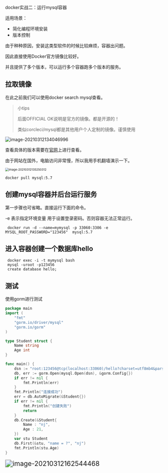 docker实战二：运行mysql容器

适用场景：

* 简化编程环境安装
* 版本控制

由于种种原因，安装这类型软件的时候比较麻烦，容器出问题。

因此直接使用Docker官方镜像比较好。

并且提供了多个版本，可以运行多个容器跑多个版本的服务。

## 拉取镜像

在此之前我们可以使用docker search mysql查看。

> 小tips
>
> 后面OFFICIAL OK说明是官方的镜像。都是开源的！
>
> 类似corcleci/mysql都是其他用户个人定制的镜像。谨慎使用

![image-20210312134046996](http://picture.nj-jay.com/image-20210312134046996.png)

查看具体的版本需要在[官网](hub.docker.com)上进行查看。

由于网站在国外，电脑访问非常慢，所以我用手机翻墙演示一下。

<img src="http://picture.nj-jay.com/image-20210312135250312.png" alt="image-20210312135250312" style="zoom: 67%;" />

```shell
docker pull mysql:5.7
```

## 创建mysql容器并后台运行服务

第一步骤也可省略。直接运行下面的命令。

-e 表示指定环境变量 用于设置登录密码。否则容器无法正常运行。

```shell
 docker run -d --name=mymysql -p 33060:3306 -e MYSQL_ROOT_PASSWORD="123456"  mysql:5.7
```

## 进入容器创建一个数据库hello

```shell
 docker exec -i -t mymysql bash
 mysql -uroot -p123456
 create database hello;
```

## 测试

使用gorm进行测试

```go
package main
import (
	"fmt"
	"gorm.io/driver/mysql"
	"gorm.io/gorm"
)

type Student struct {
	Name string
	Age int
}

func main() {
	dsn := "root:123456@tcp(localhost:33060)/hello?charset=utf8mb4&parseTime=True&loc=Local"
	db, err := gorm.Open(mysql.Open(dsn), &gorm.Config{})
	if err != nil {
		fmt.Println(err)
	}
	fmt.Println("连接成功")
	err = db.AutoMigrate(&Student{})
	if err != nil {
		fmt.Println("创建失败")
		return
	}
	db.Create(&Student{
		Name : "nj",
		Age : 21,
	})
	var stu Student
	db.First(&stu, "name = ?", "nj")
	fmt.Println(stu.Age)
}
```

<img src="http://picture.nj-jay.com/image-20210312162544468.png" alt="image-20210312162544468" style="zoom:150%;" />

